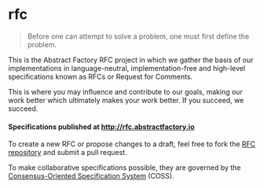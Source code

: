 rfc
===

> Before one can attempt to solve a problem, one must first define the problem.

This is the Abstract Factory RFC project in which we gather the basis of our implementations in language-neutral, implementation-free and high-level specifications known as RFCs or Request for Comments.

This is where you may influence and contribute to our goals, making our work better which ultimately makes your work better. If you succeed, we succeed.

#### Specifications published at http://rfc.abstractfactory.io

To create a new RFC or propose changes to a draft, feel free to fork the [RFC repository][] and submit a pull request.

To make collaborative specifications possible, they are governed by the [Consensus-Oriented Specification System](http://www.digistan.org/spec:1/COSS) (COSS).

[formal language]: http://www.ietf.org/rfc/rfc2234.txt
[COSS]: http://www.digistan.org/spec:1/COSS
[RFC repository]: https://github.com/abstract-factory/rfc
[RFC5]: http://rfc.abstractfactory.io/spec/5/